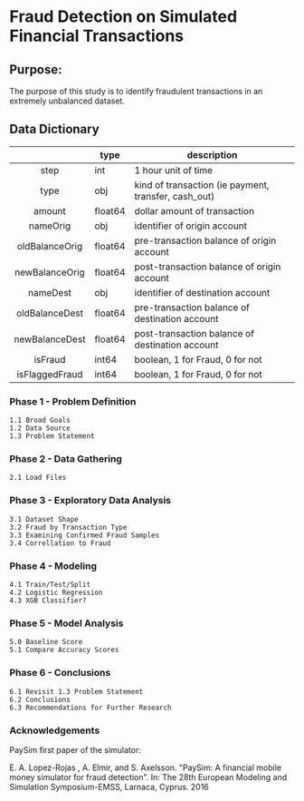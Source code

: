# Fraud Detection on Simulated Financial Transactions
## Purpose:

The purpose of this study is to identify fraudulent transactions in an extremely unbalanced dataset.  

## Data Dictionary

|                | type    | description                                          |
|:--------------:|---------|------------------------------------------------------|
| step           | int     | 1 hour unit of time                                  |
| type           | obj     | kind of transaction (ie payment, transfer, cash_out) |
| amount         | float64 | dollar amount of transaction                         |
| nameOrig       | obj     | identifier of origin account                         |
| oldBalanceOrig | float64 | pre-transaction balance of origin account            |
| newBalanceOrig | float64 | post-transaction balance of origin account           |
| nameDest       | obj     | identifier of destination account                    |
| oldBalanceDest | float64 | pre-transaction balance of destination account       |
| newBalanceDest | float64 | post-transaction balance of destination account      |
| isFraud        | int64   | boolean, 1 for Fraud, 0 for not                      |
| isFlaggedFraud | int64   | boolean, 1 for Fraud, 0 for not                      |

### Phase 1 - Problem Definition  
    1.1 Broad Goals  
    1.2 Data Source  
    1.3 Problem Statement 

### Phase 2 - Data Gathering  
    2.1 Load Files

### Phase 3 - Exploratory Data Analysis  
    3.1 Dataset Shape
    3.2 Fraud by Transaction Type
    3.3 Examining Confirmed Fraud Samples
    3.4 Correllation to Fraud
 
### Phase 4 - Modeling  
    4.1 Train/Test/Split  
    4.2 Logistic Regression    
    4.3 XGB Classifier?

### Phase 5 - Model Analysis  
    5.0 Baseline Score  
    5.1 Compare Accuracy Scores  

### Phase 6 - Conclusions  
    6.1 Revisit 1.3 Problem Statement  
    6.2 Conclusions  
    6.3 Recommendations for Further Research 

###  Acknowledgements

PaySim first paper of the simulator:

E. A. Lopez-Rojas , A. Elmir, and S. Axelsson. "PaySim: A financial mobile money simulator for fraud detection". In: The 28th European Modeling and Simulation Symposium-EMSS, Larnaca, Cyprus. 2016